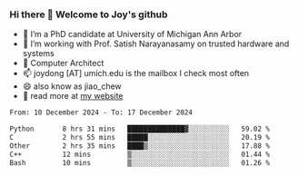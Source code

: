 ### Hi there 👋 Welcome to Joy's github

- 🔭 I’m a PhD candidate at University of Michigan Ann Arbor
- 🌱 I’m working with Prof. Satish Narayanasamy on trusted hardware and systems
- 👯 Computer Architect
- 📫 joydong [AT] umich.edu is the mailbox I check most often
- 😄 also know as jiao_chew
- 💬 read more at [my website](https://joydddd.github.io/)
<!--START_SECTION:waka-->

```txt
From: 10 December 2024 - To: 17 December 2024

Python       8 hrs 31 mins   ██████████████▓░░░░░░░░░░   59.02 %
C            2 hrs 55 mins   █████░░░░░░░░░░░░░░░░░░░░   20.19 %
Other        2 hrs 35 mins   ████▒░░░░░░░░░░░░░░░░░░░░   17.88 %
C++          12 mins         ▒░░░░░░░░░░░░░░░░░░░░░░░░   01.44 %
Bash         10 mins         ▒░░░░░░░░░░░░░░░░░░░░░░░░   01.26 %
```

<!--END_SECTION:waka-->
